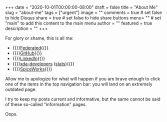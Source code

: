 +++
date = "2020-10-01T00:00:00-08:00"
draft = false
title = "About Me"
slug = "about-me"
tags = ["urgent"]
image = ""
comments = true	# set false to hide Disqus
share = true	# set false to hide share buttons
menu= ""		# set "main" to add this content to the main menu
author = ""
featured = true
description = ""
+++

For glory or shame, this is all me:

* {{<raw-html>}}<a rel="me" href="https://social.zteo.com/@chris">Federated</a>{{</raw-html>}}
* {{<raw-html>}}<a rel="me" href="https://github.com/fusion">GitHub</a>{{</raw-html>}}
* {{<raw-html>}}<a rel="me" href="https://www.linkedin.com/in/raven/">LinkedIn</a>{{</raw-html>}}
* {{<raw-html>}}<a rel="me" href="https://forum.xda-developers.com/member.php?u=2965329">xda-developers</a> (<a rel="me" href="https://www.appbrain.com/dev/Chris+Ravenscroft/">stats</a>){{</raw-html>}}
* {{<raw-html>}}<a rel="me" href="https://community.spiceworks.com/people/chrisravenscroft">SpiceWorks</a>{{</raw-html>}}

<!--more-->

Allow me to apologize for what will happen if you are brave enough to click one of the items in the top navigation bar:
you will land on an extremely outdated page.

I try to keep my posts current and informative, but the same cannot be said of these so-called "information" pages.

Oops.


